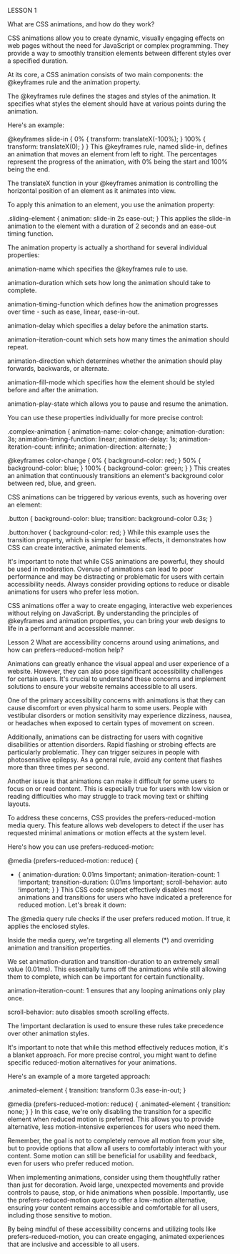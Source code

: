 <!-- @format -->

LESSON 1

What are CSS animations, and how do they work?

CSS animations allow you to create dynamic, visually engaging effects on web pages without the need for JavaScript or complex programming. They provide a way to smoothly transition elements between different styles over a specified duration.

At its core, a CSS animation consists of two main components: the @keyframes rule and the animation property.

The @keyframes rule defines the stages and styles of the animation. It specifies what styles the element should have at various points during the animation.

Here's an example:

@keyframes slide-in {
0% {
transform: translateX(-100%);
}
100% {
transform: translateX(0);
}
}
This @keyframes rule, named slide-in, defines an animation that moves an element from left to right. The percentages represent the progress of the animation, with 0% being the start and 100% being the end.

The translateX function in your @keyframes animation is controlling the horizontal position of an element as it animates into view.

To apply this animation to an element, you use the animation property:

.sliding-element {
animation: slide-in 2s ease-out;
}
This applies the slide-in animation to the element with a duration of 2 seconds and an ease-out timing function.

The animation property is actually a shorthand for several individual properties:

animation-name which specifies the @keyframes rule to use.

animation-duration which sets how long the animation should take to complete.

animation-timing-function which defines how the animation progresses over time - such as ease, linear, ease-in-out.

animation-delay which specifies a delay before the animation starts.

animation-iteration-count which sets how many times the animation should repeat.

animation-direction which determines whether the animation should play forwards, backwards, or alternate.

animation-fill-mode which specifies how the element should be styled before and after the animation.

animation-play-state which allows you to pause and resume the animation.

You can use these properties individually for more precise control:

.complex-animation {
animation-name: color-change;
animation-duration: 3s;
animation-timing-function: linear;
animation-delay: 1s;
animation-iteration-count: infinite;
animation-direction: alternate;
}

@keyframes color-change {
0% {
background-color: red;
}
50% {
background-color: blue;
}
100% {
background-color: green;
}
}
This creates an animation that continuously transitions an element's background color between red, blue, and green.

CSS animations can be triggered by various events, such as hovering over an element:

.button {
background-color: blue;
transition: background-color 0.3s;
}

.button:hover {
background-color: red;
}
While this example uses the transition property, which is simpler for basic effects, it demonstrates how CSS can create interactive, animated elements.

It's important to note that while CSS animations are powerful, they should be used in moderation. Overuse of animations can lead to poor performance and may be distracting or problematic for users with certain accessibility needs. Always consider providing options to reduce or disable animations for users who prefer less motion.

CSS animations offer a way to create engaging, interactive web experiences without relying on JavaScript. By understanding the principles of @keyframes and animation properties, you can bring your web designs to life in a performant and accessible manner.

Lesson 2
What are accessibility concerns around using animations, and how can prefers-reduced-motion help?

Animations can greatly enhance the visual appeal and user experience of a website. However, they can also pose significant accessibility challenges for certain users. It's crucial to understand these concerns and implement solutions to ensure your website remains accessible to all users.

One of the primary accessibility concerns with animations is that they can cause discomfort or even physical harm to some users. People with vestibular disorders or motion sensitivity may experience dizziness, nausea, or headaches when exposed to certain types of movement on screen.

Additionally, animations can be distracting for users with cognitive disabilities or attention disorders. Rapid flashing or strobing effects are particularly problematic. They can trigger seizures in people with photosensitive epilepsy. As a general rule, avoid any content that flashes more than three times per second.

Another issue is that animations can make it difficult for some users to focus on or read content. This is especially true for users with low vision or reading difficulties who may struggle to track moving text or shifting layouts.

To address these concerns, CSS provides the prefers-reduced-motion media query. This feature allows web developers to detect if the user has requested minimal animations or motion effects at the system level.

Here's how you can use prefers-reduced-motion:

@media (prefers-reduced-motion: reduce) {

- {
  animation-duration: 0.01ms !important;
  animation-iteration-count: 1 !important;
  transition-duration: 0.01ms !important;
  scroll-behavior: auto !important;
  }
  }
  This CSS code snippet effectively disables most animations and transitions for users who have indicated a preference for reduced motion. Let's break it down:

The @media query rule checks if the user prefers reduced motion. If true, it applies the enclosed styles.

Inside the media query, we're targeting all elements (\*) and overriding animation and transition properties.

We set animation-duration and transition-duration to an extremely small value (0.01ms). This essentially turns off the animations while still allowing them to complete, which can be important for certain functionality.

animation-iteration-count: 1 ensures that any looping animations only play once.

scroll-behavior: auto disables smooth scrolling effects.

The !important declaration is used to ensure these rules take precedence over other animation styles.

It's important to note that while this method effectively reduces motion, it's a blanket approach. For more precise control, you might want to define specific reduced-motion alternatives for your animations.

Here's an example of a more targeted approach:

.animated-element {
transition: transform 0.3s ease-in-out;
}

@media (prefers-reduced-motion: reduce) {
.animated-element {
transition: none;
}
}
In this case, we're only disabling the transition for a specific element when reduced motion is preferred. This allows you to provide alternative, less motion-intensive experiences for users who need them.

Remember, the goal is not to completely remove all motion from your site, but to provide options that allow all users to comfortably interact with your content. Some motion can still be beneficial for usability and feedback, even for users who prefer reduced motion.

When implementing animations, consider using them thoughtfully rather than just for decoration. Avoid large, unexpected movements and provide controls to pause, stop, or hide animations when possible. Importantly, use the prefers-reduced-motion query to offer a low-motion alternative, ensuring your content remains accessible and comfortable for all users, including those sensitive to motion.

By being mindful of these accessibility concerns and utilizing tools like prefers-reduced-motion, you can create engaging, animated experiences that are inclusive and accessible to all users.
